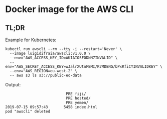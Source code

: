 # Docker image for the AWS CLI

## TL;DR

Example for Kubernetes:

```
kubectl run awscli --rm --tty -i --restart='Never' \
  --image luigidifraia/awscli:v1.0.0 \
  --env="AWS_ACCESS_KEY_ID=AKIAIOSFODNN7INVALID" \
  --env="AWS_SECRET_ACCESS_KEY=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" \
  --env="AWS_REGION=eu-west-2" \
  -- aws s3 ls s3://public-eo-data
```

Output:

```
                           PRE fiji/
                           PRE hosted/
                           PRE yemen/
2019-07-15 09:57:43       5458 index.html
pod "awscli" deleted
```
